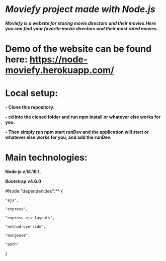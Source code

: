 # *Moviefy project made with Node.js*

***Moviefy is a website for storing movie directors and their movies.Here you can find your favorite movie directors and their most rated movies.*** 


# Demo of the website can be found here: https://node-moviefy.herokuapp.com/

# Local setup:

**- Clone this repository.**

**- cd into the cloned folder and run npm install or whatever else works for you.**

**- Then simply run npm start runDev and the application will start or whatever else works for you, and add the runDev.**

# Main technologies:

**Node js v.14.16.1,**

**Bootstrap v4.6.0**

#Node "dependencies":** {

    "ejs",
	
    "express",
	
    "express-ejs-layouts",
	
    "method-override",
	
    "mongoose",
	
    "path"
}
